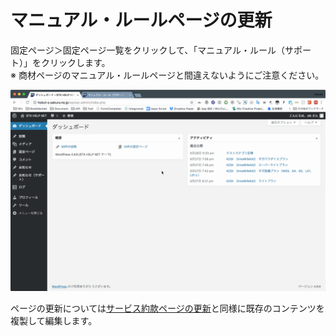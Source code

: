 # マニュアル・ルールページの更新

固定ページ＞固定ページ一覧をクリックして、「マニュアル・ルール（サポート）」をクリックします。  
※ 商材ページのマニュアル・ルールページと間違えないようにご注意ください。

![](../.gitbook/assets/2018-06-29-18.32.04.gif)

ページの更新については[サービス約款ページの更新](../products/clause.md)と同様に既存のコンテンツを複製して編集します。

